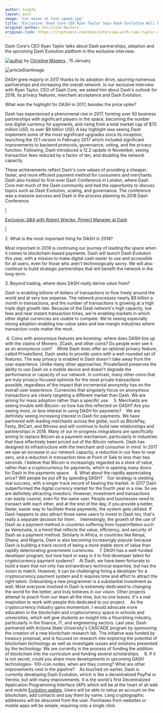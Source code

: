 ```yaml
---
author: tungfa
layout: post
image: "car moves at fast speed.jpg"
title: "Exclusive: Dash Core CEO Ryan Taylor Says Dash Evolution Will Be Like Decentralized PayPal"
original-author: Christine Masters
original-link: https://cryptovest.com/news/interview-with-ryan-taylor-ceo-dash-core/
---
```


Dash Core's CEO Ryan Taylor talks about Dash partnerships, adoption and the upcoming Dash Evolution platform in this exclusive interview.

[![author](https://cryptovest.com/storage/upload/images/profile-1.jpg)](https://cryptovest.com/author/christine-masters/) by [Christine Masters](https://cryptovest.com/author/christine-masters/) , 15 January

![articleStartImage](https://cryptovest.com/storage/upload/images/posts/1597/big/car%20moves%20at%20fast%20speed.jpg)

DASH grew majorly in 2017 thanks to its adoption drive, spurring numerous partnerships and increasing the overall network. In our exclusive interview with Ryan Taylor, CEO of Dash Core, we asked him about Dash's outlook for 2018, its privacy features, merchant acceptance and Dash Evolution.

What was the highlight for DASH in 2017, besides the price spike?

Dash has experienced a phenomenal rise in 2017, forming over 50 business partnerships with significant players in the space, becoming the number one digital currency for payments, and rising from a total market cap of $70 million USD, to over $9 billion USD. A key highlight was seeing Dash implement some of the most significant upgrades since its inception, launching the 12.1 version in February 2017 which included significant improvements to backend protocols, governance, voting, and the privacy function. Following, Dash introduced a 12.2 update in November, seeing transaction fees reduced by a factor of ten, and doubling the network capacity.

These achievements reflect Dash's core values of providing a cheaper, faster, and more efficient payment method for consumers and merchants. Dash also hosted its first-ever Dash Conference in London, where Dash Core met much of the Dash community and had the opportunity to discuss topics such as Dash Evolution, scaling, and governance. The conference was a massive success and Dash is the process planning its 2018 Dash Conference.

|

[Exclusive: Q&A with Robert Wiecko, Project Manager at Dash](https://cryptovest.com/news/interviews/exclusive-qa-with-robert-wiecko-project-manager-at-dash/)

|

2\. What is the most important thing for DASH in 2018?

Most important in 2018 is continuing our journey of leading the space when it comes to blockchain-based payments. Dash will launch Dash Evolution this year, with a mission to make digital cash easier to use and accessible for all users, even for those who aren't technologically savvy. We will also continue to build strategic partnerships that will benefit the network in the long-term.

3\. Beyond trading, where does DASH really derive value from?

Dash is enabling billions of dollars of transactions to flow freely around the world and at very low expense. The network processes nearly $9 billion a month in transactions, and the number of transactions is growing at a high triple digit growth rate. Because of the Dash network's high capacity, low fees and near instant transaction times, we're enabling markets in which other digital currencies are unable to compete. We're seeing especially strong adoption enabling low-value sales and low-margin industries where transaction costs matter the most.

 4\. Coins with anonymous features are booming- where does DASH line up with the claims of Monero, ZCash, and other coins? Do people even see it as an anonymous coin?
 
 While Dash does offer an optional privacy feature, called PrivateSend, Dash seeks to provide users with a well-rounded set of features. The way privacy is enabled in Dash doesn't take away from the user experience. Unlike many other approaches, PrivateSend preserves the ability to use Dash on a mobile device and doesn't degrade the performance or capacity of our network. In contrast, many other coins that are truly privacy-focused optimize for the most private transactions possible, regardless of the impact that incremental anonymity has on the overall user experience. Currencies that singularly focus on anonymous transactions are clearly targeting a different market than Dash. We are aiming for mass adoption rather than a specific use.
 
 5\. Merchants are seeing trouble with Bitcoin- so how has this reflected on DASH? Are you seeing more, or less interest in using DASH for payments?
 
 We are definitely seeing increasing interest in Dash for payments. We have partnered with leading merchants across the globe, such as BlockPay, Festy, BitCart, and Bitnovo and will continue to build new relationships and partnerships in 2018. Many of our in-progress integrations are specifically aiming to replace Bitcoin as a payment mechanism, particularly in industries that have effectively been priced out of the Bitcoin network. Dash has designed its infrastructure with the merchant and consumer in mind. In 2017 we saw an increase in our network capacity, a reduction in our fees to near zero, and a reduction in transaction time at Point of Sale to less than two seconds. I believe that Bitcoin is increasingly regarded as a store of value, rather than a cryptocurrency for payments, which is opening many doors for Dash in the payments space.
 
 6\. What about the rapidly appreciating price? Will people be put off by spending DASH?
 
 Our strategy is yielding real success, with a longer track record of beating the market. In 2017 Dash outperformed the digital currency market for the fourth year in a row. So we are definitely attracting investors. However, investment and transactions can easily coexist, even for the same user. People and businesses need to transact with each other, and at the end of the day, if you provide a better, faster, easier way to facilitate these payments, the system gets utilized. If Dash happens to also attract those same users to invest in Dash too, that's really a separate decision for them.
 
 Interestingly, the growth of the use of Dash as a payment method in countries suffering from hyperinflation such as Venezuela, is a trend that reflects the value, efficiency, and security of Dash as a payment method. Similarly in Africa, in countries like Kenya, Ghana, and Nigeria, Dash is also becoming increasingly popular because Dash is building a track record of being a more stable store of value than rapidly deteriorating government currencies.
 
 7\. DASH has a well-funded developer program, but how hard or easy is it to find developer talent for cryptocurrency payment systems?
 
 At Dash, we have been fortunate to build a team that not only has extraordinary technical expertise, but has the vision to match. However, it can be challenging hiring a developer for a cryptocurrency payment system and it requires time and effort to attract the right talent. Onboarding a new programmer is a substantial investment as well. Most everyone involved in Dash is extremely dedicated to changing the world for the better, and truly believes in our vision. Other projects attempt to poach from our team all the time, but no one leaves. It's a real inspiration to work with people this dedicated to our project.
 
 As the cryptocurrency industry gains momentum, I would advocate more education in the blockchain and cryptocurrency space in schools and universities, which will give students an insight into a flourishing industry, particularly in the finance, IT, and engineering sectors. Last year, Dash partnered with Arizona State University's CASCADE program by sponsoring the creation of a new blockchain research lab. The initiative was funded by treasury proposal, and is focused on research into exploring the potential of blockchain technology as well as investigate issues and solutions presented by the technology. We are currently in the process of funding the addition of blockchain into the curriculum and funding several scholarships.
 
 8. If it is not secret, could you share more developments in upcoming DASH technologies- 100-coin nodes, when are they coming? What are other improvements next in the pipeline?
 
 As touched on earlier, Dash is currently developing Dash Evolution, which is like a decentralized PayPal or Venmo, but with many improvements. It is the world's first Decentralized Application Programming Interface (API) which will be at the heart of all web and mobile [Evolution wallets](http://dash.org/evolution). Users will be able to setup an account on the blockchain, add contacts and pay them by name. Long cryptographic addresses will be obscured from the user. Purchases from websites or mobile apps will be simple, requiring only a single click.
